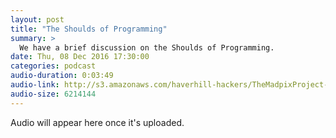 ```yaml
---
layout: post
title: "The Shoulds of Programming"
summary: >
  We have a brief discussion on the Shoulds of Programming.
date: Thu, 08 Dec 2016 17:30:00
categories: podcast
audio-duration: 0:03:49
audio-link: http://s3.amazonaws.com/haverhill-hackers/TheMadpixProject-LiquidBlue.mp3
audio-size: 6214144
---
```

Audio will appear here once it's uploaded.
